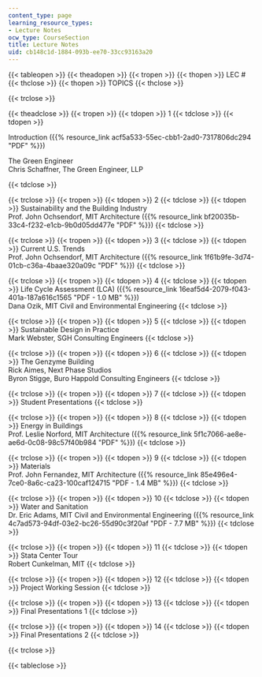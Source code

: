 ```yaml
---
content_type: page
learning_resource_types:
- Lecture Notes
ocw_type: CourseSection
title: Lecture Notes
uid: cb148c1d-1884-093b-ee70-33cc93163a20
---
```


{{< tableopen >}}
{{< theadopen >}}
{{< tropen >}}
{{< thopen >}}
LEC #
{{< thclose >}}
{{< thopen >}}
TOPICS
{{< thclose >}}

{{< trclose >}}

{{< theadclose >}}
{{< tropen >}}
{{< tdopen >}}
1
{{< tdclose >}}
{{< tdopen >}}


Introduction ({{% resource_link acf5a533-55ec-cbb1-2ad0-7317806dc294 "PDF" %}})

The Green Engineer  
Chris Schaffner, The Green Engineer, LLP


{{< tdclose >}}

{{< trclose >}}
{{< tropen >}}
{{< tdopen >}}
2
{{< tdclose >}}
{{< tdopen >}}
Sustainability and the Building Industry  
Prof. John Ochsendorf, MIT Architecture ({{% resource_link bf20035b-33c4-f232-e1cb-9b0d05dd477e "PDF" %}})
{{< tdclose >}}

{{< trclose >}}
{{< tropen >}}
{{< tdopen >}}
3
{{< tdclose >}}
{{< tdopen >}}
Current U.S. Trends  
Prof. John Ochsendorf, MIT Architecture ({{% resource_link 1f61b9fe-3d74-01cb-c36a-4baae320a09c "PDF" %}})
{{< tdclose >}}

{{< trclose >}}
{{< tropen >}}
{{< tdopen >}}
4
{{< tdclose >}}
{{< tdopen >}}
Life Cycle Assessment (LCA) ({{% resource_link 16eaf5d4-2079-f043-401a-187a616c1565 "PDF - 1.0 MB" %}})  
Dana Ozik, MIT Civil and Environmental Engineering
{{< tdclose >}}

{{< trclose >}}
{{< tropen >}}
{{< tdopen >}}
5
{{< tdclose >}}
{{< tdopen >}}
Sustainable Design in Practice  
Mark Webster, SGH Consulting Engineers
{{< tdclose >}}

{{< trclose >}}
{{< tropen >}}
{{< tdopen >}}
6
{{< tdclose >}}
{{< tdopen >}}
The Genzyme Building  
Rick Aimes, Next Phase Studios  
Byron Stigge, Buro Happold Consulting Engineers
{{< tdclose >}}

{{< trclose >}}
{{< tropen >}}
{{< tdopen >}}
7
{{< tdclose >}}
{{< tdopen >}}
Student Presentations
{{< tdclose >}}

{{< trclose >}}
{{< tropen >}}
{{< tdopen >}}
8
{{< tdclose >}}
{{< tdopen >}}
Energy in Buildings  
Prof. Leslie Norford, MIT Architecture ({{% resource_link 5f1c7066-ae8e-ae6d-0c08-98c57f40b984 "PDF" %}})
{{< tdclose >}}

{{< trclose >}}
{{< tropen >}}
{{< tdopen >}}
9
{{< tdclose >}}
{{< tdopen >}}
Materials  
Prof. John Fernandez, MIT Architecture ({{% resource_link 85e496e4-7ce0-8a6c-ca23-100caf124715 "PDF - 1.4 MB" %}})
{{< tdclose >}}

{{< trclose >}}
{{< tropen >}}
{{< tdopen >}}
10
{{< tdclose >}}
{{< tdopen >}}
Water and Sanitation  
Dr. Eric Adams, MIT Civil and Environmental Engineering ({{% resource_link 4c7ad573-94df-03e2-bc26-55d90c3f20af "PDF - 7.7 MB" %}})
{{< tdclose >}}

{{< trclose >}}
{{< tropen >}}
{{< tdopen >}}
11
{{< tdclose >}}
{{< tdopen >}}
Stata Center Tour  
Robert Cunkelman, MIT
{{< tdclose >}}

{{< trclose >}}
{{< tropen >}}
{{< tdopen >}}
12
{{< tdclose >}}
{{< tdopen >}}
Project Working Session
{{< tdclose >}}

{{< trclose >}}
{{< tropen >}}
{{< tdopen >}}
13
{{< tdclose >}}
{{< tdopen >}}
Final Presentations 1
{{< tdclose >}}

{{< trclose >}}
{{< tropen >}}
{{< tdopen >}}
14
{{< tdclose >}}
{{< tdopen >}}
Final Presentations 2
{{< tdclose >}}

{{< trclose >}}

{{< tableclose >}}